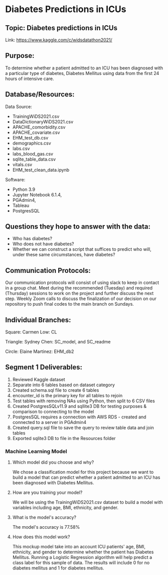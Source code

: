 # Diabetes Predictions in ICUs

## Topic:  Diabetes predictions in ICUs
Link: https://www.kaggle.com/c/widsdatathon2021/

## Purpose:
To determine whether a patient admitted to an ICU has been diagnosed with a particular type of diabetes, Diabetes Mellitus using data from the first 24 hours of intensive care.

## Database/Resources:

Data Source: 

- TrainingWiDS2021.csv
- DataDictionaryWiDS2021.csv
- APACHE_comorbidity.csv
- APACHE_covariate.csv
- EHM_test_db.csv
- demographics.csv
- labs.csv
- labs_blood_gas.csv
- sqlite_table_data.csv
- vitals.csv
- EHM_test_clean_data.ipynb

Software: 
- Python 3.9
- Jupyter Notebook 6.1.4, 
- PGAdmin4, 
- Tableau
- PostgresSQL

## Questions they hope to answer with the data:
- Who has diabetes?
- Who does not have diabetes?
- Whether we can construct a script that suffices to predict who will, under these same circumstances, have diabetes?

## Communication Protocols:
Our communication protocols will consist of using slack to keep in contact in a group chat.  Meet during the recommended (Tuesday) and required (Thursday) sessions to work on the project and further discuss the next step. Weekly Zoom calls to discuss the finalization of our decision on our repository to push final codes to the main branch on Sundays.

## Individual Branches:
Square: Carmen Low: CL

Triangle: Sydney Chen: SC_model, and SC_readme

Circle: Elaine Martinez: EHM_db2

## Segment 1 Deliverables:

1. Reviewed Kaggle dataset
2. Separate into 6 tables based on dataset category
3. Created schema.sql file to create 6 tables
4. encounter_id is the primary key for all tables to rejoin
5. Test tables with removing NAs using Python, then split to 6 CSV files
6. Created PostgresSQLv11.9 and sqllite3 DB for testing purposes & comparison to connecting to the model
7. PostgresSQL requires a connection with AWS RDS - created and connected to a server in PGAdmin4
8. Created query.sql file to save the query to review table data and join tables
9. Exported sqlite3 DB to file in the Resources folder

### Machine Learning Model

1. Which model did you choose and why? 

    We chose a classification model for this project because we want to build a model that can predict whether a patient admitted to an ICU has been diagnosed with Diabetes Mellitus.

2. How are you training your model?

    We will be using the TrainingWiDS2021.csv dataset to build a model with variables including age, BMI, ethnicity, and gender.

3. What is the model's accuracy? 

    The model's accuracy is 77.58%

4. How does this model work? 

    This mockup model take into an account ICU patients' age, BMI, ethnicity, and gender to determine whether the patient has Diabetes Mellitus. Running a Logistic Regression algorithm will help predict a class label for this sample of data. The results will include 0 for no diabetes mellitus and 1 for diabetes mellitus.